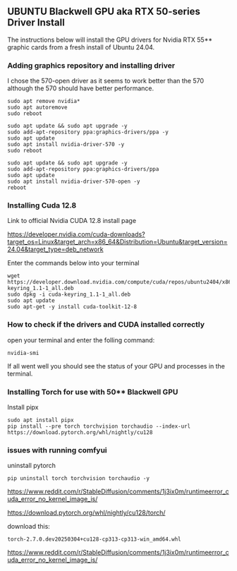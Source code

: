 ## UBUNTU Blackwell GPU aka RTX 50-series Driver Install

The instructions below will install the GPU drivers for Nvidia RTX 55** graphic cards from a fresh install of Ubuntu 24.04.

### Adding graphics repository and installing driver
I chose the 570-open driver as it seems to work better than the 570 although the 570 should have better performance.
```
sudo apt remove nvidia*
sudo apt autoremove
sudo reboot
```
```
sudo apt update && sudo apt upgrade -y
sudo add-apt-repository ppa:graphics-drivers/ppa -y
sudo apt update
sudo apt install nvidia-driver-570 -y
sudo reboot
```
```
sudo apt update && sudo apt upgrade -y
sudo add-apt-repository ppa:graphics-drivers/ppa
sudo apt update 
sudo apt install nvidia-driver-570-open -y
reboot
```
### Installing Cuda 12.8

Link to official Nvidia CUDA 12.8 install page

https://developer.nvidia.com/cuda-downloads?target_os=Linux&target_arch=x86_64&Distribution=Ubuntu&target_version=24.04&target_type=deb_network

Enter the commands below into your terminal
```
wget https://developer.download.nvidia.com/compute/cuda/repos/ubuntu2404/x86_64/cuda-keyring_1.1-1_all.deb
sudo dpkg -i cuda-keyring_1.1-1_all.deb
sudo apt update
sudo apt-get -y install cuda-toolkit-12-8
```
### How to check if the drivers and CUDA installed correctly

open your terminal and enter the folling command:
```
nvidia-smi
```
If all went well you should see the status of your GPU and processes in the terminal.

### Installing Torch for use with 50** Blackwell GPU

Install pipx
```
sudo apt install pipx
pip install --pre torch torchvision torchaudio --index-url https://download.pytorch.org/whl/nightly/cu128
```
### issues with running comfyui

uninstall pytorch
```
pip uninstall torch torchvision torchaudio -y
```

https://www.reddit.com/r/StableDiffusion/comments/1j3ix0m/runtimeerror_cuda_error_no_kernel_image_is/

https://download.pytorch.org/whl/nightly/cu128/torch/

download this:
```
torch-2.7.0.dev20250304+cu128-cp313-cp313-win_amd64.whl
```

https://www.reddit.com/r/StableDiffusion/comments/1j3ix0m/runtimeerror_cuda_error_no_kernel_image_is/
